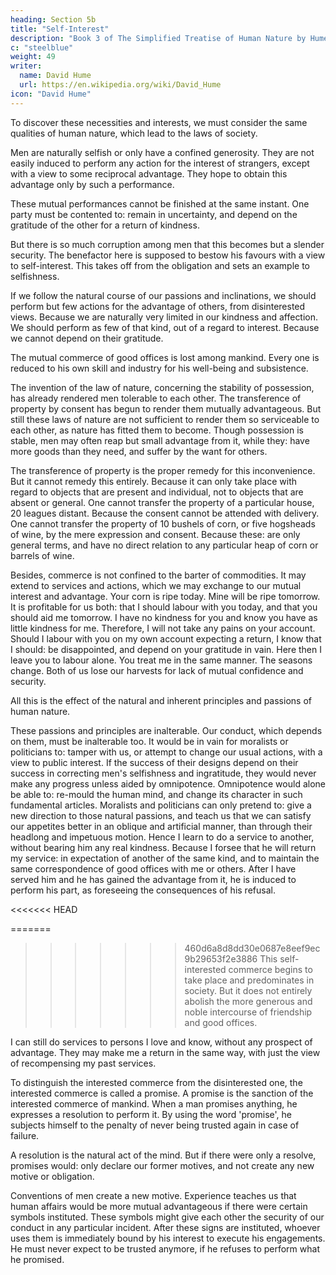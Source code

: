 ```yaml
---
heading: Section 5b
title: "Self-Interest"
description: "Book 3 of The Simplified Treatise of Human Nature by Hume"
c: "steelblue"
weight: 49
writer:
  name: David Hume
  url: https://en.wikipedia.org/wiki/David_Hume
icon: "David Hume"
---
```


To discover these necessities and interests, we must consider the same qualities of human nature, which lead to the laws of society.

Men are naturally selfish or only have a confined generosity.
        They are not easily induced to perform any action for the interest of strangers, except with a view to some reciprocal advantage.
        They hope to obtain this advantage only by such a performance.

These mutual performances cannot be finished at the same instant.
        One party must be contented to:
            remain in uncertainty, and
            depend on the gratitude of the other for a return of kindness.

But there is so much corruption among men that this becomes but a slender security.
        The benefactor here is supposed to bestow his favours with a view to self-interest.
        This takes off from the obligation and sets an example to selfishness.

If we follow the natural course of our passions and inclinations, we should perform but few actions for the advantage of others, from disinterested views.
        Because we are naturally very limited in our kindness and affection.
        We should perform as few of that kind, out of a regard to interest.
            Because we cannot depend on their gratitude.

The mutual commerce of good offices is lost among mankind.
        Every one is reduced to his own skill and industry for his well-being and subsistence.

The invention of the law of nature, concerning the stability of possession, has already rendered men tolerable to each other.
        The transference of property by consent has begun to render them mutually advantageous.
        But still these laws of nature are not sufficient to render them so serviceable to each other, as nature has fitted them to become.
    Though possession is stable, men may often reap but small advantage from it, while they:
        have more goods than they need, and
        suffer by the want for others.

The transference of property is the proper remedy for this inconvenience.
        But it cannot remedy this entirely.
            Because it can only take place with regard to objects that are present and individual, not to objects that are absent or general.
        One cannot transfer the property of a particular house, 20 leagues distant.
            Because the consent cannot be attended with delivery.
        One cannot transfer the property of 10 bushels of corn, or five hogsheads of wine, by the mere expression and consent.
            Because these:
                are only general terms, and
                have no direct relation to any particular heap of corn or barrels of wine.

Besides, commerce is not confined to the barter of commodities.
        It may extend to services and actions, which we may exchange to our mutual interest and advantage.
        Your corn is ripe today.
            Mine will be ripe tomorrow.
        It is profitable for us both:
            that I should labour with you today, and
            that you should aid me tomorrow. 
        I have no kindness for you and know you have as little kindness for me.
        Therefore, I will not take any pains on your account.
        Should I labour with you on my own account expecting a return, I know that I should:
            be disappointed, and
            depend on your gratitude in vain.
        Here then I leave you to labour alone.
        You treat me in the same manner.
        The seasons change.
        Both of us lose our harvests for lack of mutual confidence and security.

All this is the effect of the natural and inherent principles and passions of human nature.

These passions and principles are inalterable.
        Our conduct, which depends on them, must be inalterable too.
    It would be in vain for moralists or politicians to:
        tamper with us, or
        attempt to change our usual actions, with a view to public interest.
    If the success of their designs depend on their success in correcting men's selfishness and ingratitude, they would never make any progress unless aided by omnipotence.
        Omnipotence would alone be able to:
            re-mould the human mind, and
            change its character in such fundamental articles.
    Moralists and politicians can only pretend to:
        give a new direction to those natural passions, and
        teach us that we can satisfy our appetites better in an oblique and artificial manner, than through their headlong and impetuous motion.
    Hence I learn to do a service to another, without bearing him any real kindness.
        Because I forsee that he will return my service:
            in expectation of another of the same kind, and
            to maintain the same correspondence of good offices with me or others.
        After I have served him and he has gained the advantage from it, he is induced to perform his part, as foreseeing the consequences of his refusal.

<<<<<<< HEAD

=======
>>>>>>> 460d6a8d8dd30e0687e8eef9ec9b29653f2e3886
This self-interested commerce begins to take place and predominates in society.
        But it does not entirely abolish the more generous and noble intercourse of friendship and good offices.

I can still do services to persons I love and know, without any prospect of advantage.
        They may make me a return in the same way, with just the view of recompensing my past services.

To distinguish the interested commerce from the disinterested one, the interested commerce is called a promise.
        A promise is the sanction of the interested commerce of mankind.
        When a man promises anything, he expresses a resolution to perform it.
        By using the word 'promise', he subjects himself to the penalty of never being trusted again in case of failure.

A resolution is the natural act of the mind.
        But if there were only a resolve, promises would:
            only declare our former motives, and
            not create any new motive or obligation.

Conventions of men create a new motive.
        Experience teaches us that human affairs would be more mutual advantageous if there were certain symbols instituted.
        These symbols might give each other the security of our conduct in any particular incident.
        After these signs are instituted, whoever uses them is immediately bound by his interest to execute his engagements.
            He must never expect to be trusted anymore, if he refuses to perform what he promised.
